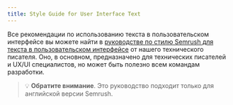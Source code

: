 ```yaml
---
title: Style Guide for User Interface Text
---
```


Все рекомендации по использованию текста в пользовательском интерфейсе вы можете найти в [руководстве по стилю Semrush для текста в пользовательском интерфейсе](https://docs.google.com/document/d/1HZHNKEW-5k0PqvgDaIWBgu8NWyRr3rM4xCm-725PoUU/edit#heading=h.iue5c2168b0n) от нашего технического писателя. Оно, в основном, предназначено для технических писателей и UX/UI специалистов, но может быть полезно всем командам разработки.

> 💡 **Обратите внимание**. Это руководство подходит только для английской версии Semrush.
